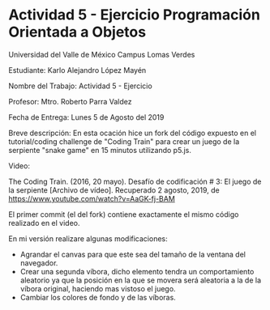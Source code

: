 # Actividad 5 - Ejercicio Programación Orientada a Objetos

Universidad del Valle de México Campus Lomas Verdes

Estudiante: Karlo Alejandro López Mayén

Nombre del Trabajo: Actividad 5 - Ejercicio

Profesor: Mtro. Roberto Parra Valdez

Fecha de Entrega: Lunes 5 de Agosto del 2019




Breve descripción: En esta ocación hice un fork del código expuesto en el tutorial/coding challenge de "Coding Train" para crear un juego de la serpiente "snake game" en 15 minutos utilizando p5.js.

Video: 

The Coding Train. (2016, 20 mayo). Desafío de codificación # 3: El juego de la serpiente [Archivo de vídeo]. Recuperado 2 agosto, 2019, de https://www.youtube.com/watch?v=AaGK-fj-BAM


El primer commit (el del fork) contiene exactamente el mismo código realizado en el video.

En mi versión realizare algunas modificaciones:

- Agrandar el canvas para que este sea del tamaño de la ventana del navegador.
- Crear una segunda víbora, dicho elemento tendra un comportamiento aleatorio ya que la posición en la que se movera será aleatoria a la de la víbora original, haciendo mas vistoso el juego.
- Cambiar los colores de fondo y de las víboras.



